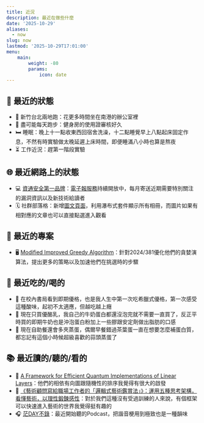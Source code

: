 ```yaml
---
title: 近況
description: 最近在做些什麼
date: '2025-10-29'
aliases:
  - now
slug: now
lastmod: '2025-10-29T17:01:00'
menu:
    main: 
        weight: -80
        params:
            icon: date
---
```


## 🏡 最近的狀態
- 🚎 新竹台北兩地跑：花更多時間坐在南港的辦公室裡
- 🏃 盡可能每天跑步：健身房的使用證審核好久
- 🛏 睡眠：晚上十一點收東西回宿舍洗澡，十二點睡覺早上八點起床固定作息，不然有時實驗做太晚延遲上床時間，即便睡滿八小時也算是熬夜
- ⏳ 工作近況：趕第一階段實驗

## 🌐 最近網路上的狀態
- 💻 [資通安全第一品牌](https://scientia-potentia-est.com/zh/)：[電子報服務](https://scientia-potentia-est.com/zh/newsletter-zh/)持續開放中，每月寄送近期需要特別關注的漏洞資訊以及新技術給讀者
- 🗓 社群部落格：新增[圖文頁面](https://scientiatw.live/gallery/)，利用瀑布式套件顯示所有相冊，而圖片如果有相對應的文章也可以直接點選進入觀看

## 🎯 最近的專案
- 🖥️ [Modified Improved Greedy Algorithm](https://github.com/Scientia-Potentia-Est-Tw/Modified-Improved-Greedy-Algorithm)：針對2024/381優化他們的貪婪演算法，提出更多的策略以及加速他們在挑選時的步驟

## 🍳 最近吃的/喝的
- 🍦 在校內書局看到即期優格，也是我人生中第一次吃希臘式優格，第一次感受這種酸味，起初不太適應，但越吃越上癮
- 🍶 現在只買優酪乳，我自己的牛奶蛋白都還沒泡完就不需要一直買了，反正平時買的即期牛奶也是沖泡蛋白粉加上一些膠跟安定劑做出脂肪的口感
- 🍳 現在自助餐還會多夾蒸蛋，偶爾早餐錯過茶葉蛋一直在想要怎麼補蛋白質，都忘記有這個小時候超級喜歡的蒜頭蒸蛋了

## 📚 最近讀的/聽的/看的
- 📄 [A Framework for Efficient Quantum Implementations of Linear Layers](https://eprint.iacr.org/2025/1915)：他們的相依有向圖跟隨機性的排序我覺得有很大的啟發
- 📖 [《藝術顧問寫給職場工作者的「邏輯式藝術鑑賞法」》：運用五種思考架構，看懂藝術，以理性鍛鍊感性](https://www.books.com.tw/exep/assp.php/scientia/products/0010894082?utm_source=scientia&utm_medium=ap-books&utm_content=recommend&utm_campaign=ap-202510)：對於我們這種沒有受過訓練的人來說，有個框架可以快速進入藝術的世界我覺得挺有趣的
- 🎧 [茫DAY不錄](https://mondayblueeee.firstory.io/episodes)：最近開始聽的Podcast，把諧音梗用到極致也是一種韻味
